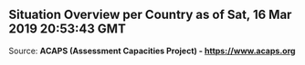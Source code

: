 ## Situation Overview per Country as of Sat, 16 Mar 2019 20:53:43 GMT

Source: **ACAPS (Assessment Capacities Project) - https://www.acaps.org**